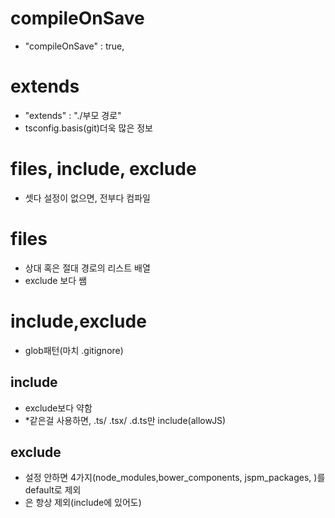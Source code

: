 # compileOnSave
- "compileOnSave" : true,

# extends
- "extends" : "./부모 경로"
- tsconfig.basis(git)더욱 많은 정보

# files, include, exclude
- 셋다 설정이 없으면, 전부다 컴파일
# files 
- 상대 혹은 절대 경로의 리스트 배열
- exclude 보다 쌤
# include,exclude
- glob패턴(마치 .gitignore)
## include
- exclude보다 약함
- *같은걸 사용하면, .ts/ .tsx/ .d.ts만 include(allowJS)
## exclude
- 설정 안하면 4가지(node_modules,bower_components, jspm_packages, <outDir>)를 default로 제외
- <outDir>은 항상 제외(include에 있어도)
